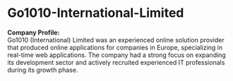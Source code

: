 # Go1010-International-Limited

<b>Company Profile:</b><br>
Go1010 (International) Limited was an experienced online solution provider that produced online applications for companies in Europe, specializing in real-time web applications. The company had a strong focus on expanding its development sector and actively recruited experienced IT professionals during its growth phase.
